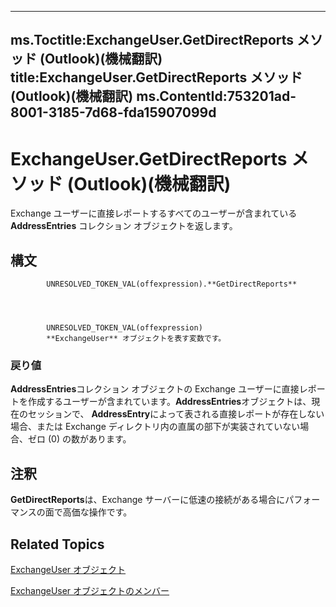 

---
ms.Toctitle:ExchangeUser.GetDirectReports メソッド (Outlook)(機械翻訳)
title:ExchangeUser.GetDirectReports メソッド (Outlook)(機械翻訳)
ms.ContentId:753201ad-8001-3185-7d68-fda15907099d
---
# ExchangeUser.GetDirectReports メソッド (Outlook)(機械翻訳)




Exchange ユーザーに直接レポートするすべてのユーザーが含まれている **AddressEntries** コレクション オブジェクトを返します。

## 構文

            UNRESOLVED_TOKEN_VAL(offexpression).**GetDirectReports**




            UNRESOLVED_TOKEN_VAL(offexpression)
            **ExchangeUser** オブジェクトを表す変数です。

### 戻り値
**AddressEntries**コレクション オブジェクトの Exchange ユーザーに直接レポートを作成するユーザーが含まれています。**AddressEntries**オブジェクトは、現在のセッションで、 **AddressEntry**によって表される直接レポートが存在しない場合、または Exchange ディレクトリ内の直属の部下が実装されていない場合、ゼロ (0) の数があります。





## 注釈
**GetDirectReports**は、Exchange サーバーに低速の接続がある場合にパフォーマンスの面で高価な操作です。



## Related Topics

[ExchangeUser オブジェクト](6ec117d1-7fdb-aa36-b567-1242f8238df0.md)

[ExchangeUser オブジェクトのメンバー](b9489e9d-0b8e-1c8d-d5df-8def4b1ee5e8.md)





